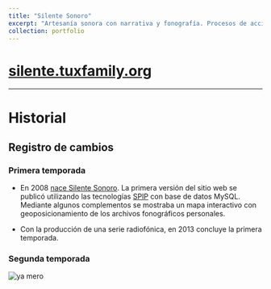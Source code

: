 ```yaml
---
title: "Silente Sonoro"
excerpt: "Artesanía sonora con narrativa y fonografía. Procesos de acción multidisplinaria y educación sobre imaginario acústico.<br/><img src='/io/images/ssban01.png'>"
collection: portfolio
---
```


# [silente.tuxfamily.org](http://silente.tuxfamily.org)

---

# Historial

## Registro de cambios

### Primera temporada

 - En 2008 [nace Silente Sonoro](http://silente.tuxfamily.org/Nacimiento). La primera versión del sitio web se publicó utilizando las tecnologías [SPIP](https://spip.net) con base de datos MySQL. Mediante algunos complementos se mostraba un mapa interactivo con geoposicionamiento de los archivos fonográficos personales.

 - Con la producción de una serie radiofónica, en 2013 concluye la primera temporada.

### Segunda temporada

![ya mero](https://web.archive.org/web/20091027035934/http://www.geocities.com/juan1merlin/underconstruction_sign.gif)

 
 
